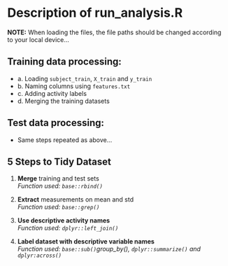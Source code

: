 # Description of run_analysis.R

**NOTE:** When loading the files, the file paths should be changed according to your local device...

## Training data processing:
- a. Loading `subject_train`, `X_train` and `y_train`
- b. Naming columns using `features.txt`
- c. Adding activity labels
- d. Merging the training datasets

## Test data processing:
- Same steps repeated as above...

## 5 Steps to Tidy Dataset

1. **Merge** training and test sets  
   _Function used: `base::rbind()`_

2. **Extract** measurements on mean and std  
   _Function used: `base::grep()`_

3. **Use descriptive activity names**  
   _Function used: `dplyr::left_join()`_

4. **Label dataset with descriptive variable names**  
   _Function used: `base::sub()`group_by(), `dplyr::summarize()` and `dplyr:across()`_
